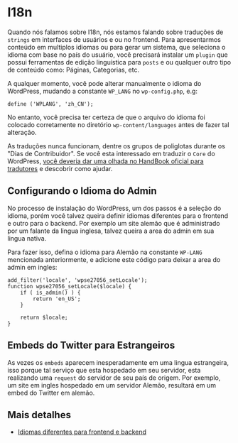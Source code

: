 # I18n

Quando nós falamos sobre I18n, nós estamos falando sobre traduções de `strings` em interfaces de usuários e ou no frontend. Para apresentarmos conteúdo em multiplos idiomas ou para gerar um sistema, que seleciona o idioma com base no país do usuário, você precisará instalar um `plugin` que possui ferramentas de edição linguística para `posts` e ou qualquer outro tipo de conteúdo como: Páginas, Categorias, etc.

A qualquer momento, você pode alterar manualmente o idioma do WordPress, mudando a constante `WP_LANG` no `wp-config.php`, e.g:

```text
define ('WPLANG', 'zh_CN');
```

No entanto, você precisa ter certeza de que o arquivo do idioma foi colocado corretamente no diretório `wp-content/languages` antes de fazer tal alteração.

As traduções nunca funcionam, dentre os grupos de poliglotas durante os "Dias de Contribuidor". Se você esta interessado em traduzir o `Core` do WordPress, [você deveria dar uma olhada no HandBook oficial para tradutores](https://make.wordpress.org/polyglots/handbook/) e descobrir como ajudar.

## Configurando o Idioma do Admin

No processo de instalação do WordPress, um dos passos é a seleção do idioma, porém você talvez queira definir idiomas diferentes para o frontend e outro para o backend. Por exemplo um site alemão que é administrado por um falante da lingua inglesa, talvez queira a area do admin em sua lingua nativa.

Para fazer isso, defina o idioma para Alemão na constante `WP-LANG` mencionada anteriormente, e adicione este código para deixar a area do admin em ingles:

```text
add_filter('locale', 'wpse27056_setLocale');
function wpse27056_setLocale($locale) {
    if ( is_admin() ) {
        return 'en_US';
    }

    return $locale;
}
```

## Embeds do Twitter para Estrangeiros

As vezes os `embeds` aparecem inesperadamente em uma lingua estrangeira, isso porque tal serviço que esta hospedado em seu servidor, esta realizando uma `request` do servidor de seu país de origem. Por exemplo, um site em ingles hospedado em um servidor Alemão, resultará em um embed do Twitter em alemão.

## Mais detalhes

* [Idiomas diferentes para frontend e backend ](https://wordpress.stackexchange.com/questions/27056/different-language-for-frontend-and-backend)

